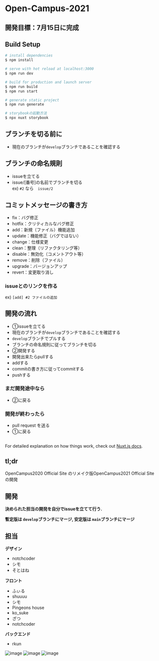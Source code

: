 # Open-Campus-2021

## 開発目標：7月15日に完成

## Build Setup

```bash
# install dependencies
$ npm install

# serve with hot reload at localhost:3000
$ npm run dev

# build for production and launch server
$ npm run build
$ npm run start

# generate static project
$ npm run generate

# storybookの起動方法
$ npx nuxt storybook
```
## ブランチを切る前に
- 現在のブランチが`develop`ブランチであることを確認する

## ブランチの命名規則
- issueを立てる
- issue/[番号]の名前でブランチを切る  
ex) `#2` なら　`issue/2`

## コミットメッセージの書き方
- fix：バグ修正
- hotfix：クリティカルなバグ修正
- add：新規（ファイル）機能追加
- update：機能修正（バグではない）
- change：仕様変更
- clean：整理（リファクタリング等）
- disable：無効化（コメントアウト等）
- remove：削除（ファイル）
- upgrade：バージョンアップ
- revert：変更取り消し

### issueとのリンクを作る

ex) `[add] #2 ファイルの追加`  

## 開発の流れ
- ①issueを立てる
- 現在のブランチが`develop`ブランチであることを確認する
- `develop`ブランチでプルする
- ブランチの命名規則に従ってブランチを切る
- ②開発する
- 開発出来たらpullする
- addする
- commitの書き方に従ってcommitする
- pushする

### まだ開発途中なら
- ②に戻る

### 開発が終わったら
- pull request を送る
- ①に戻る

## 
For detailed explanation on how things work, check out [Nuxt.js docs](https://nuxtjs.org).

## tl;dr
OpenCampus2020 Official Site のリメイク版OpenCampus2021 Official Site の開発

## 開発
**決められた担当の開発を自分でissueを立てて行う.**

**暫定版は ```develop```ブランチにマージ, 安定版は ```main```ブランチにマージ**

## 担当
**デザイン**
- notchcoder
- シモ
- そとはね

**フロント**
- ふぃる
- shuuuu
- シモ
- Pingeons house
- ko_suke
- ざつ
- notchcoder

**バックエンド**
- rkun

![image](https://simo-c3.github.io/image_url/remake-role1.JPG)
![image](https://simo-c3.github.io/image_url/remake-role2.JPG)
![image](https://simo-c3.github.io/image_url/remake-role3.JPG)
